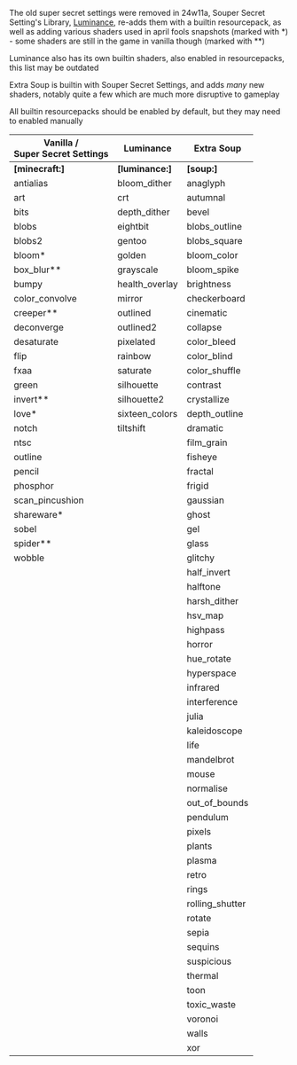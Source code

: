 The old super secret settings were removed in 24w11a, Souper Secret Setting's Library, [Luminance](https://modrinth.com/mod/luminance), re-adds them with a builtin resourcepack, as well as adding various shaders used in april fools snapshots (marked with *) - some shaders are still in the game in vanilla though (marked with **)

Luminance also has its own builtin shaders, also enabled in resourcepacks, this list may be outdated

Extra Soup is builtin with Souper Secret Settings, and adds *many* new shaders, notably quite a few which are much more disruptive to gameplay


All builtin resourcepacks should be enabled by default, but they may need to enabled manually

| Vanilla /<br>Super Secret Settings | Luminance        | Extra Soup      |
|------------------------------------|------------------|-----------------|
| **[minecraft:]**                   | **[luminance:]** | **[soup:]**     |
| antialias                          | bloom_dither     | anaglyph        |
| art                                | crt              | autumnal        |
| bits                               | depth_dither     | bevel           |
| blobs                              | eightbit         | blobs_outline   |
| blobs2                             | gentoo           | blobs_square    |
| bloom*                             | golden           | bloom_color     |
| box_blur**                         | grayscale        | bloom_spike     |
| bumpy                              | health_overlay   | brightness      |
| color_convolve                     | mirror           | checkerboard    |
| creeper**                          | outlined         | cinematic       |
| deconverge                         | outlined2        | collapse        |
| desaturate                         | pixelated        | color_bleed     |
| flip                               | rainbow          | color_blind     |
| fxaa                               | saturate         | color_shuffle   |
| green                              | silhouette       | contrast        |
| invert**                           | silhouette2      | crystallize     |
| love*                              | sixteen_colors   | depth_outline   |
| notch                              | tiltshift        | dramatic        |
| ntsc                               |                  | film_grain      |
| outline                            |                  | fisheye         |
| pencil                             |                  | fractal         |
| phosphor                           |                  | frigid          |
| scan_pincushion                    |                  | gaussian        |
| shareware*                         |                  | ghost           |
| sobel                              |                  | gel             |
| spider**                           |                  | glass           |
| wobble                             |                  | glitchy         |
|                                    |                  | half_invert     |
|                                    |                  | halftone        |
|                                    |                  | harsh_dither    |
|                                    |                  | hsv_map         |
|                                    |                  | highpass        |
|                                    |                  | horror          |
|                                    |                  | hue_rotate      |
|                                    |                  | hyperspace      |
|                                    |                  | infrared        |
|                                    |                  | interference    |
|                                    |                  | julia           |
|                                    |                  | kaleidoscope    |
|                                    |                  | life            |
|                                    |                  | mandelbrot      |
|                                    |                  | mouse           |
|                                    |                  | normalise       |
|                                    |                  | out_of_bounds   |
|                                    |                  | pendulum        |
|                                    |                  | pixels          |
|                                    |                  | plants          |
|                                    |                  | plasma          |
|                                    |                  | retro           |
|                                    |                  | rings           |
|                                    |                  | rolling_shutter |
|                                    |                  | rotate          |
|                                    |                  | sepia           |
|                                    |                  | sequins         |
|                                    |                  | suspicious      |
|                                    |                  | thermal         |
|                                    |                  | toon            |
|                                    |                  | toxic_waste     |
|                                    |                  | voronoi         |
|                                    |                  | walls           |
|                                    |                  | xor             |